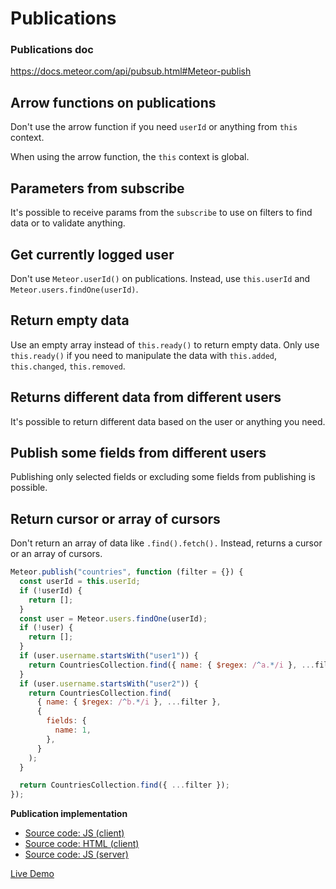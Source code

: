 # Publications

### Publications doc

https://docs.meteor.com/api/pubsub.html#Meteor-publish

## Arrow functions on publications

Don't use the arrow function if you need `userId` or anything from `this` context.

When using the arrow function, the `this` context is global.

## Parameters from subscribe

It's possible to receive params from the `subscribe` to use on filters to find data or to validate anything.

## Get currently logged user

Don't use `Meteor.userId()` on publications. Instead, use `this.userId` and `Meteor.users.findOne(userId)`.

## Return empty data

Use an empty array instead of `this.ready()` to return empty data.
Only use `this.ready()` if you need to manipulate the data with `this.added`, `this.changed`, `this.removed`.

## Returns different data from different users

It's possible to return different data based on the user or anything you need.

## Publish some fields from different users

Publishing only selected fields or excluding some fields from publishing is possible.

## Return cursor or array of cursors

Don't return an array of data like `.find().fetch().` Instead, returns a cursor or an array of cursors.

```javascript
Meteor.publish("countries", function (filter = {}) {
  const userId = this.userId;
  if (!userId) {
    return [];
  }
  const user = Meteor.users.findOne(userId);
  if (!user) {
    return [];
  }
  if (user.username.startsWith("user1")) {
    return CountriesCollection.find({ name: { $regex: /^a.*/i }, ...filter });
  }
  if (user.username.startsWith("user2")) {
    return CountriesCollection.find(
      { name: { $regex: /^b.*/i }, ...filter },
      {
        fields: {
          name: 1,
        },
      }
    );
  }

  return CountriesCollection.find({ ...filter });
});
```

**Publication implementation**

- [Source code: JS (client)](/imports/ui/publications/publications.js)
- [Source code: HTML (client)](/imports/ui/publications/publications.html)
- [Source code: JS (server)](/imports/server/publications/countries-publication.js)

[Live Demo](https://meteor-blaze-samples-prod-quave.svc.zcloud.ws/publications)
